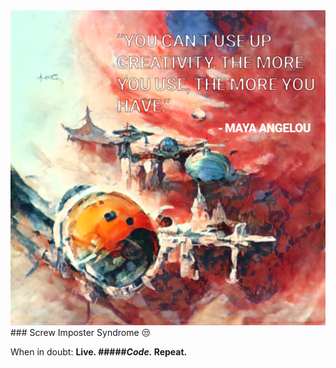 <img src="/demo/image.png">
### Screw Imposter Syndrome 😒 

When in doubt:
**Live. #####_Code._ Repeat.**
